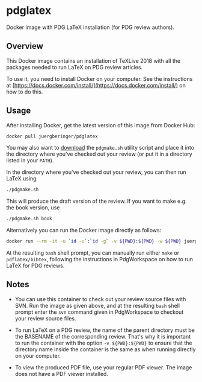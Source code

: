 # pdglatex
Docker image with PDG LaTeX installation (for PDG review authors).

## Overview

This Docker image contains an installation of TeXLive 2018 with all the packages needed to run LaTeX on PDG review articles.

To use it, you need to install Docker on your computer. See the instructions at [https://docs.docker.com/install/](https://docs.docker.com/install/) on how to do this.

## Usage

After installing Docker, get the latest version of this image from Docker Hub:
```bash
docker pull juergberinger/pdglatex
```

You may also want to [download](https://raw.githubusercontent.com/juergberinger/pdglatex/master/pdgmake.sh)  the `pdgmake.sh` utility script and place it into the directory where you've checked out your review (or put it in a directory listed in your `PATH`).

In the directory where you've checked out your review, you can then run LaTeX using
```bash
./pdgmake.sh
```
This will produce the draft version of the review. If you want to make e.g. the book version, use
```bash
./pdgmake.sh book
```

Alternatively you can run the Docker image directly as follows:
```bash
docker run --rm -it -u `id -u`:`id -g` -v ${PWD}:${PWD} -w ${PWD} juergberinger/pdglatex
```
At the resulting `bash` shell prompt, you can manually run either `make`  or `pdflatex/bibtex`, following the instructions in PdgWorkspace on how to run LaTeX for PDG reviews.

## Notes

- You can use this container to check out your review source files with SVN. Run the image as given above, and at the resulting `bash` shell prompt enter the `svn` command given in PdgWorkspace to checkout your review source files.

- To run LaTeX on a PDG review, the name of the parent directory must be the BASENAME of the corresponding review. That's why it is important to run the container with the option `-v ${PWD}:${PWD}` to ensure that the directory name inside the container is the same as when running directly on your computer.

- To view the produced PDF file, use your regular PDF viewer. The image does not have a PDF viewer installed.
